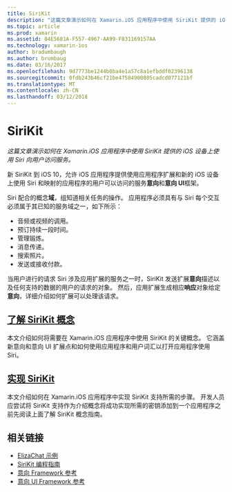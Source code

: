 ```yaml
---
title: SiriKit
description: "这篇文章演示如何在 Xamarin.iOS 应用程序中使用 SiriKit 提供的 iOS 设备上使用 Siri 向用户访问服务。"
ms.topic: article
ms.prod: xamarin
ms.assetid: 84E5681A-F557-4967-AA99-F831169157AA
ms.technology: xamarin-ios
author: bradumbaugh
ms.author: brumbaug
ms.date: 03/16/2017
ms.openlocfilehash: 9d7773be1244b0ba4e1a57c8a1efbddf02396138
ms.sourcegitcommit: 0fdb243b46cf21be47584900805cadcd077121bf
ms.translationtype: MT
ms.contentlocale: zh-CN
ms.lasthandoff: 03/12/2018
---
```

# <a name="sirikit"></a>SiriKit

_这篇文章演示如何在 Xamarin.iOS 应用程序中使用 SiriKit 提供的 iOS 设备上使用 Siri 向用户访问服务。_

新 SiriKit 到 iOS 10，允许 iOS 应用程序提供使用应用程序扩展和新的 iOS 设备上使用 Siri 和映射的应用程序的用户可以访问的服务**意向**和**意向 UI**框架。

Siri 配合的概念**域**，组知道相关任务的操作。 应用程序必须具有与 Siri 每个交互必须属于其已知的服务域之一，如下所示：

- 音频或视频的调用。
- 预订持续一段时间。
- 管理锻炼。
- 消息传递。
- 搜索照片。
- 发送或接收付款。

当用户进行的请求 Siri 涉及应用扩展的服务之一时，SiriKit 发送扩展**意向**描述以及任何支持的数据的用户的请求的对象。 然后，应用扩展生成相应**响应**对象给定**意向**，详细介绍如何扩展可以处理该请求。

## <a name="understanding-sirikit-conceptsiosplatformsirikitunderstanding-sirikitmd"></a>[了解 SiriKit 概念](~/ios/platform/sirikit/understanding-sirikit.md)

本文介绍如何将需要在 Xamarin.iOS 应用程序中使用 SiriKit 的关键概念。 它涵盖新意向和意向 UI 扩展点和如何使用应用程序和用户词汇以打开应用程序使用 Siri。

## <a name="implementing-sirikitiosplatformsirikitimplementing-sirikitmd"></a>[实现 SiriKit](~/ios/platform/sirikit/implementing-sirikit.md)

本文介绍如何在 Xamarin.iOS 应用程序中实现 SiriKit 支持所需的步骤。 开发人员应尝试将 SiriKit 支持作为介绍概念将成功实现所需的密钥添加到一个应用程序之前先阅读上面了解 SiriKit 概念指南。





## <a name="related-links"></a>相关链接

- [ElizaChat 示例](https://developer.xamarin.com/samples/monotouch/ios10/ElizaChat/)
- [SiriKit 编程指南](https://developer.apple.com/library/prerelease/content/documentation/Intents/Conceptual/SiriIntegrationGuide/index.html)
- [意向 Framework 参考](https://developer.apple.com/reference/intents)
- [意向 UI Framework 参考](https://developer.apple.com/reference/intentsui)
